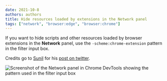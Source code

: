 ```yaml
---
date: 2021-10-8
authors: authors
title: Hide resources loaded by extensions in the Network panel
tags: ["network", "browser:edge", "browser:chrome"]
---
```

If you want to hide scripts and other resources loaded by browser extensions in the **Network** panel, use the `-scheme:chrome-extension` pattern in the filter input box.

Credits go to [Sunil](https://www.coolcomputerclub.com/) for his [post on twitter](https://twitter.com/threepointone/status/1446064032407080966).

![Screenshot of the Network panel in Chrome DevTools showing the pattern used in the filter input box](/assets/img/hide-extension-resources.jpg)
